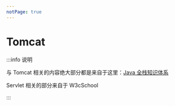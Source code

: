 ```yaml
---
notPage: true
---
```






# Tomcat

:::info 说明

与 Tomcat 相关的内容绝大部分都是来自于这里：[Java 全栈知识体系](https://www.pdai.tech/md/framework/tomcat/tomcat-overview.html)

Servlet 相关的部分来自于 W3cSchool

:::